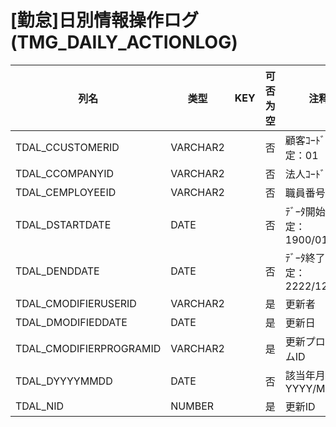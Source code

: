 # [勤怠]日別情報操作ログ(TMG_DAILY_ACTIONLOG)
| 列名   | 类型   | KEY  | 可否为空 | 注释   |
| ---- | ---- | ---- | ---- | ---- |
|TDAL_CCUSTOMERID|VARCHAR2||否|顧客ｺｰﾄﾞ                        固定：01|
|TDAL_CCOMPANYID|VARCHAR2||否|法人ｺｰﾄﾞ|
|TDAL_CEMPLOYEEID|VARCHAR2||否|職員番号|
|TDAL_DSTARTDATE|DATE||否|ﾃﾞｰﾀ開始日                       固定：1900/01/01|
|TDAL_DENDDATE|DATE||否|ﾃﾞｰﾀ終了日                       固定：2222/12/31|
|TDAL_CMODIFIERUSERID|VARCHAR2||是|更新者|
|TDAL_DMODIFIEDDATE|DATE||是|更新日|
|TDAL_CMODIFIERPROGRAMID|VARCHAR2||是|更新プログラムID|
|TDAL_DYYYYMMDD|DATE||否|該当年月日                         YYYY/MM/DD|
|TDAL_NID|NUMBER||是|更新ID|
